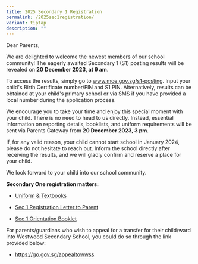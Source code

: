 ```yaml
---
title: 2025 Secondary 1 Registration
permalink: /2025sec1registration/
variant: tiptap
description: ""
---
```

<p>Dear Parents,</p><p>We are delighted to welcome the newest members of our school community! The eagerly awaited Secondary 1 (S1) posting results will be revealed on <strong>20</strong> <strong>December 2023, at 9 am</strong>.</p><p>To access the results, simply go to <a href="https://www.s1-is.moe.gov.sg/s1candidate/process/MOE_S1/CandidateViewPostingResult" rel="noopener noreferrer nofollow" target="_blank">www.moe.gov.sg/s1-posting</a>. Input your child's Birth Certificate number/FIN and S1 PIN. Alternatively, results can be obtained at your child's primary school or via SMS if you have provided a local number during the application process.</p><p>We encourage you to take your time and enjoy this special moment with your child. There is no need to head to us directly. Instead, essential information on reporting details, booklists, and uniform requirements will be sent via Parents Gateway from <strong>20 December 2023, 3 pm</strong>.</p><p>If, for any valid reason, your child cannot start school in January 2024, please do not hesitate to reach out. Inform the school directly after receiving the results, and we will gladly confirm and reserve a place for your child.</p><p>We look forward to your child into our school community.</p><p><strong>Secondary One registration matters:</strong></p><p></p><ul data-tight="true" class="tight"><li><p><a href="https://www.westwoodsec.moe.edu.sg/administration/service-providers/" rel="noopener noreferrer nofollow" target="_blank">Uniform &amp; Textbooks</a></p></li><li><p><a href="/files/2024_S1_Registration_Letter_to_Parents__PG_.pdf" rel="noopener noreferrer nofollow" target="_blank">Sec 1 Registration Letter to Parent</a></p></li><li><p><a href="/files/2024_S1_Orientation_Overview__PG_.pdf" rel="noopener noreferrer nofollow" target="_blank">Sec 1 Orientation Booklet</a></p></li></ul><p>For parents/guardians who wish to appeal for a transfer for their child/ward into Westwood Secondary School, you could do so through the link provided below:</p><ul data-tight="true" class="tight"><li><p><a href="https://go.gov.sg/appealtowwss" rel="noopener noreferrer nofollow" target="_blank">https://go.gov.sg/appealtowwss</a></p></li></ul><p></p>